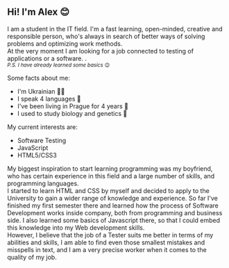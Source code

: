 ## Hi! I'm Alex :blush:

I am a student in the IT field. I'm a fast learning, open-minded, creative and responsible person, who's always in search of better ways of solving problems and optimizing work methods.\
At the very moment I am looking for a job connected to testing of applications or a software. .\
*<sub>P.S. I have already learned some basics*<sub> :wink: 

Some facts about me:
 + I'm Ukrainian :yellow_heart::blue_heart:
 + I speak 4 languages :speak_no_evil:
 + I've been living in Prague for 4 years :european_castle:
 + I used to study biology and genetics :microscope:

My current interests are:
 + Software Testing 
 + JavaScript 
 + HTML5/CSS3 

My biggest inspiration to start learning programming was my boyfriend, who has certain experience in this field and a large number of skills, and programming languages.\
 I started to learn HTML and CSS by myself and decided to apply to the University to gain a wider range of knowledge and experience. So far I've finished my first semester there and learned how the process of Software Development works inside company, both from programming and business side. I also learned some basics of Javascript there, so that I could embed this knowledge into my Web development skills.\
However, I believe that the job of a Tester suits me better in terms of my abilities and skills, I am able to find even those smallest mistakes and misspells in text, and I am a very precise worker when it comes to the quality of my job.

